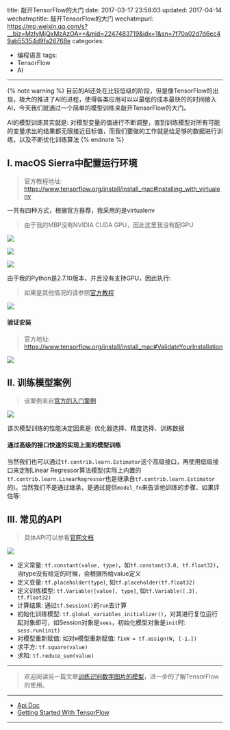 title: 敲开TensorFlow的大门
date: 2017-03-17 23:58:03
updated: 2017-04-14
wechatmptitle: 敲开TensorFlow的大门
wechatmpurl: https://mp.weixin.qq.com/s?__biz=MzIyMjQxMzAzOA==&mid=2247483719&idx=1&sn=7f70a02d7d6ec49ab55354d9fa26768e
categories:
- 编程语言
tags:
- TensorFlow
- AI

---

{% note warning %} 目前的AI还处在比较低级的阶段，但是像TensorFlow的出现，极大的推进了AI的进程，使得各类应用可以以最低的成本最快的的时间接入AI，今天我们就通过一个简单的模型训练来敲开TensorFlow的大门。

AI的模型训练其实就是: 对模型变量的值进行不断调整，直到训练模型对所有可能的变量求出的结果都无限接近目标值，而我们要做的工作就是给足够的数据进行训练，以及不断优化训练算法 {% endnote %}

<!-- more -->

## I. macOS Sierra中配置运行环境

> 官方教程地址: https://www.tensorflow.org/install/install_mac#installing_with_virtualenv

一共有四种方式，根据官方推荐，我采用的是virtualenv

> 由于我的MBP没有NVIDIA CUDA GPU，因此这里我没有配GPU

<script src="https://gist.dreamtobe.cn/Jacksgong/2f1f2779f08aa88342940a46540e6ea9.js"></script>

![](/img/tensorflow-sample-1.png)

<script src="https://gist.dreamtobe.cn/Jacksgong/21f03952c3f8214cdda4c2b3c97e786b.js"></script>

![](/img/tensorflow-sample-2.png)

<script src="https://gist.dreamtobe.cn/Jacksgong/734e15c59e02decc025246e75c06971f.js"></script>

![](/img/tensorflow-sample-3.png)

由于我的Python是2.7.10版本，并且没有支持GPU，因此执行:

<script src="https://gist.dreamtobe.cn/Jacksgong/a0d758b72f6b50c49646920bee6347e9.js"></script>

> 如果是其他情况的请参照[官方教程](https://www.tensorflow.org/install/install_mac#installing_with_virtualenv)

![](/img/tensorflow-sample-4.png)

#### 验证安装

> 官方地址: https://www.tensorflow.org/install/install_mac#ValidateYourInstallation

![](/img/tensorflow-sample-5.png)

## II. 训练模型案例

> 该案例来自[官方的入门案例](https://www.tensorflow.org/get_started/get_started)

<script src="https://gist.dreamtobe.cn/Jacksgong/03258a8e0f536ea8d01f64210a8a839d.js"></script>

![](/img/tensorflow-sample-6.png)

该次模型训练的性能决定因素是: 优化器选择、精度选择、训练数据

#### 通过高级的接口快速的实现上面的模型训练

<script src="https://gist.dreamtobe.cn/Jacksgong/1d9fc40f9affe4478c06cb71004f957a.js"></script>

当然我们也可以通过`tf.contrib.learn.Estimator`这个高级接口，再使用低级接口来定制Linear Regressor算法模型(实际上内置的`tf.contrib.learn.LinearRegressor`也是继承自`tf.contrib.learn.Estimator`的)。当然我们不是通过继承，是通过提供`model_fn`来告诉他训练的步骤、如果评估等:

<script src="https://gist.dreamtobe.cn/Jacksgong/355d0129457eec50ffe2dcbd15763352.js"></script>

## III. 常见的API

> 具体API可以参看[官网文档](https://www.tensorflow.org/api_docs/)

![](/img/tensorflow-sample-7.jpg)

- 定义常量: `tf.constant(value, type)`，如`tf.constant(3.0, tf.float32)`，当type没有给定的时候，会根据所给value定义
- 定义变量: `tf.placeholder(type)`, 如`tf.placeholder(tf.float32)`
- 定义训练模型: `tf.Variable([value], type]`, 如`tf.Variable([.3], tf.float32)`
- 计算结果: 通过`tf.Session()`的`run`去计算
- 初始化训练模型: `tf.global_variables_initializer()`，对其进行复位运行起对象即可，如Session对象是`sees`，初始化模型对象是`init`时: `sess.run(init)`
- 对模型重新赋值: 如对`W`模型重新赋值: `fixW = tf.assign(W, [-1.])`
- 求平方: `tf.square(value)`
- 求和: `tf.reduce_sum(value)`

---

> 欢迎阅读另一篇文章[训练识别数字图片的模型](/tensorflow-mnist/)，进一步的了解TensorFlow的使用。

---

- [Api Doc](https://www.tensorflow.org/api_docs/)
- [Getting Started With TensorFlow](https://www.tensorflow.org/get_started/get_started)

---
